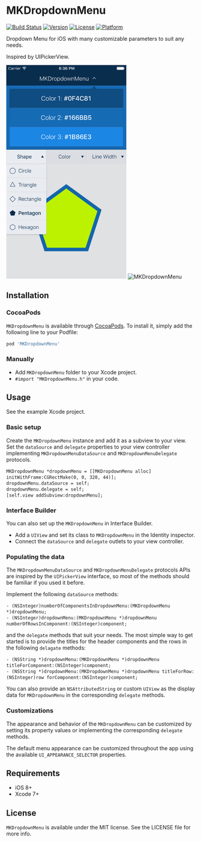 # MKDropdownMenu

[![Build Status](https://travis-ci.org/maxkonovalov/MKDropdownMenu.svg?branch=master&style=flat)](https://travis-ci.org/maxkonovalov/MKDropdownMenu)
[![Version](https://img.shields.io/cocoapods/v/MKDropdownMenu.svg?style=flat)](http://cocoapods.org/pods/MKDropdownMenu)
[![License](https://img.shields.io/cocoapods/l/MKDropdownMenu.svg?style=flat)](http://cocoapods.org/pods/MKDropdownMenu)
[![Platform](https://img.shields.io/cocoapods/p/MKDropdownMenu.svg?style=flat)](http://cocoapods.org/pods/MKDropdownMenu)

Dropdown Menu for iOS with many customizable parameters to suit any needs.

Inspired by UIPickerView.

<img src="Screenshots/MKDropdownMenu.png?raw=true" alt="MKDropdownMenu" width=320>
<img src="Screenshots/MKDropdownMenu.gif?raw=true" alt="MKDropdownMenu" width=320>

## Installation
### CocoaPods

`MKDropdownMenu` is available through [CocoaPods](http://cocoapods.org). To install
it, simply add the following line to your Podfile:

```ruby
pod 'MKDropdownMenu'
```

### Manually

- Add `MKDropdownMenu` folder to your Xcode project.
- `#import "MKDropdownMenu.h"` in your code.

## Usage
See the example Xcode project.

### Basic setup

Create the `MKDropdownMenu` instance and add it as a subview to your view. Set the `dataSource` and `delegate` properties to your view controller implementing `MKDropdownMenuDataSource` and `MKDropdownMenuDelegate` protocols.

```objc
MKDropdownMenu *dropdownMenu = [[MKDropdownMenu alloc] initWithFrame:CGRectMake(0, 0, 320, 44)];
dropdownMenu.dataSource = self;
dropdownMenu.delegate = self;
[self.view addSubview:dropdownMenu];
```

### Interface Builder

You can also set up the `MKDropdownMenu` in Interface Builder.

- Add a `UIView` and set its class to `MKDropdownMenu` in the Identity inspector.
- Connect the `dataSource` and `delegate` outlets to your view controller.

### Populating the data

The `MKDropdownMenuDataSource` and `MKDropdownMenuDelegate` protocols APIs are inspired by the `UIPickerView` interface, so most of the methods should be familiar if you used it before.

Implement the following `dataSource` methods:

```objc
- (NSInteger)numberOfComponentsInDropdownMenu:(MKDropdownMenu *)dropdownMenu;
- (NSInteger)dropdownMenu:(MKDropdownMenu *)dropdownMenu numberOfRowsInComponent:(NSInteger)component;
```

and the `delegate` methods that suit your needs. The most simple way to get started is to provide the titles for the header components and the rows in the following `delagate` methods:

```objc
- (NSString *)dropdownMenu:(MKDropdownMenu *)dropdownMenu titleForComponent:(NSInteger)component;
- (NSString *)dropdownMenu:(MKDropdownMenu *)dropdownMenu titleForRow:(NSInteger)row forComponent:(NSInteger)component;
```

You can also provide an `NSAttributedString` or custom `UIView` as the display data for `MKDropdownMenu` in the corresponding `delegate` methods.

### Customizations

The appearance and behavior of the `MKDropdownMenu` can be customized by setting its property values or implementing the corresponding `delegate` methods.

The default menu appearance can be customized throughout the app using the available `UI_APPEARANCE_SELECTOR` properties.


## Requirements
- iOS 8+
- Xcode 7+

## License
`MKDropdownMenu` is available under the MIT license. See the LICENSE file for more info.
